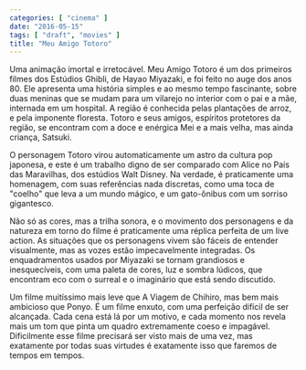 ```yaml
---
categories: [ "cinema" ]
date: "2016-05-15"
tags: [ "draft", "movies" ]
title: "Meu Amigo Totoro"
---
```

Uma animação imortal e irretocável. Meu Amigo Totoro é um dos
primeiros filmes dos Estúdios Ghibli, de Hayao Miyazaki, e foi feito no
auge dos anos 80. Ele apresenta uma história simples e ao mesmo tempo
fascinante, sobre duas meninas que se mudam para um vilarejo no interior
com o pai e a mãe, internada em um hospital. A região é conhecida pelas
plantações de arroz, e pela imponente floresta. Totoro e seus amigos,
espíritos protetores da região, se encontram com a doce e enérgica
Mei e a mais velha, mas ainda criança, Satsuki.

O personagem Totoro virou automaticamente um astro da cultura pop
japonesa, e este é um trabalho digno de ser comparado com Alice no País
das Maravilhas, dos estúdios Walt Disney. Na verdade, é praticamente uma
homenagem, com suas referências nada discretas, como uma toca de "coelho"
que leva a um mundo mágico, e um gato-ônibus com um sorriso gigantesco.

Não só as cores, mas a trilha sonora, e o movimento dos personagens e
da natureza em torno do filme é praticamente uma réplica perfeita de
um live action. As situações que os personagens vivem são fáceis de
entender visualmente, mas as vozes estão impecavelmente integradas. Os
enquadramentos usados por Miyazaki se tornam grandiosos e inesquecíveis,
com uma paleta de cores, luz e sombra lúdicos, que encontram eco com
o surreal e o imaginário que está sendo discutido.

Um filme muitíssimo mais leve que A Viagem de Chihiro, mas bem
mais ambicioso que Ponyo. É um filme enxuto, com uma perfeição
difícil de ser alcançada. Cada cena está lá por um motivo, e cada
momento nos revela mais um tom que pinta um quadro extremamente coeso e
impagável. Dificilmente esse filme precisará ser visto mais de uma vez,
mas exatamente por todas suas virtudes é exatamente isso que faremos
de tempos em tempos.
